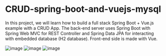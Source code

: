 # CRUD-spring-boot-and-vuejs-mysql
In this project, we will learn how to build a full stack Spring Boot + Vue.js example with a CRUD App. The back-end server uses Spring Boot with Spring Web MVC for REST Controller and Spring Data JPA for interacting with embedded database (H2 database). Front-end side is made with Vue.

![image](https://user-images.githubusercontent.com/37757213/149350174-ba9438a0-c1b0-4d78-ba07-23dc35c87036.png)
![image](https://user-images.githubusercontent.com/37757213/149350224-7a0ecbfd-d9fe-4036-acb6-7e6dcf7d197e.png)
![image](https://user-images.githubusercontent.com/37757213/149350249-5d2580c5-995f-4ecf-b231-da43da4146f2.png)
